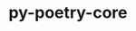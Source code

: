 ---
title: "py-poetry-core"
layout: cache
categories: [package, develop]
meta: {"compilers": ["apple-clang@16.0.0", "gcc@11.1.0", "gcc@11.4.0", "gcc@13.2.0", "gcc@7.5.0", "intel-oneapi-compilers@2025.1.0"], "num_specs": 80, "num_specs_by_stack": {"data-vis-sdk": 5, "e4s": 13, "e4s-neoverse-v2": 10, "e4s-oneapi": 10, "hep": 2, "ml-darwin-aarch64-mps": 10, "ml-linux-aarch64-cpu": 10, "ml-linux-aarch64-cuda": 10, "ml-linux-x86_64-cpu": 10, "ml-linux-x86_64-cuda": 10, "ml-linux-x86_64-rocm": 5, "radiuss": 10, "root": 80}, "oss": ["sequoia", "ubuntu18.04", "ubuntu20.04", "ubuntu22.04", "ubuntu24.04"], "platforms": ["darwin", "linux"], "stacks": ["data-vis-sdk", "e4s", "e4s-neoverse-v2", "e4s-oneapi", "hep", "ml-darwin-aarch64-mps", "ml-linux-aarch64-cpu", "ml-linux-aarch64-cuda", "ml-linux-x86_64-cpu", "ml-linux-x86_64-cuda", "ml-linux-x86_64-rocm", "radiuss", "root"], "targets": ["aarch64", "neoverse_v2", "x86_64_v3"], "versions": ["2.1.2"]}
spec_details: [{"compiler": "gcc@11.4.0", "hash": "2hw5t4e5ouixohieebphvme3euxvzsdn", "os": "ubuntu22.04", "platform": "linux", "size": "-", "stacks": ["e4s-neoverse-v2", "root"], "target": "neoverse_v2", "variants": ["build_system=python_pip"], "versions": ["2.1.2"]}, {"compiler": "gcc@7.5.0", "hash": "2o4uf2uevylr5636luvmt53vlsim4f4t", "os": "ubuntu18.04", "platform": "linux", "size": "-", "stacks": ["radiuss", "root"], "target": "x86_64_v3", "variants": ["build_system=python_pip"], "versions": ["2.1.2"]}, {"compiler": "gcc@11.4.0", "hash": "2qbk3asim6bpurmze7444gszmnd7o5fe", "os": "ubuntu22.04", "platform": "linux", "size": "-", "stacks": ["e4s", "root"], "target": "x86_64_v3", "variants": ["build_system=python_pip"], "versions": ["2.1.2"]}, {"compiler": "intel-oneapi-compilers@2025.1.0", "hash": "3yal44ocrlilhenrhptrp2x5ytmoi3zx", "os": "ubuntu22.04", "platform": "linux", "size": "-", "stacks": ["e4s-oneapi", "root"], "target": "x86_64_v3", "variants": ["build_system=python_pip"], "versions": ["2.1.2"]}, {"compiler": "gcc@11.4.0", "hash": "4hobk4vefwdzsgzqpzcgfhlodq3v4mkq", "os": "ubuntu22.04", "platform": "linux", "size": "-", "stacks": ["e4s-neoverse-v2", "root"], "target": "neoverse_v2", "variants": ["build_system=python_pip"], "versions": ["2.1.2"]}, {"compiler": "gcc@7.5.0", "hash": "4huvolsiqetpo67ljckng5ydwixgq3pj", "os": "ubuntu18.04", "platform": "linux", "size": "-", "stacks": ["radiuss", "root"], "target": "x86_64_v3", "variants": ["build_system=python_pip"], "versions": ["2.1.2"]}, {"compiler": "apple-clang@16.0.0", "hash": "4iqjydkjszq4fdhfo5y7nlqx6dkpilli", "os": "sequoia", "platform": "darwin", "size": "-", "stacks": ["ml-darwin-aarch64-mps", "root"], "target": "aarch64", "variants": ["build_system=python_pip"], "versions": ["2.1.2"]}, {"compiler": "gcc@11.4.0", "hash": "5r6re5vesfmxgev4kyec6jwgiohufcv4", "os": "ubuntu22.04", "platform": "linux", "size": "-", "stacks": ["e4s", "root"], "target": "x86_64_v3", "variants": ["build_system=python_pip"], "versions": ["2.1.2"]}, {"compiler": "gcc@7.5.0", "hash": "73zui7kxm6ogbe5o3kybjh2cdv3io6b2", "os": "ubuntu18.04", "platform": "linux", "size": "-", "stacks": ["radiuss", "root"], "target": "x86_64_v3", "variants": ["build_system=python_pip"], "versions": ["2.1.2"]}, {"compiler": "gcc@11.4.0", "hash": "7xlghlqdxtnuu6gsel7ykgb34npnma6j", "os": "ubuntu22.04", "platform": "linux", "size": "-", "stacks": ["e4s", "root"], "target": "x86_64_v3", "variants": ["build_system=python_pip"], "versions": ["2.1.2"]}, {"compiler": "gcc@11.4.0", "hash": "amvzbwchbmtxg66gi7hru3nvtp4jgwt2", "os": "ubuntu22.04", "platform": "linux", "size": "-", "stacks": ["e4s-neoverse-v2", "root"], "target": "neoverse_v2", "variants": ["build_system=python_pip"], "versions": ["2.1.2"]}, {"compiler": "gcc@13.2.0", "hash": "auk2vowna4atviykqwgtbcpknjydwlim", "os": "ubuntu24.04", "platform": "linux", "size": "-", "stacks": ["ml-linux-x86_64-cpu", "ml-linux-x86_64-cuda", "ml-linux-x86_64-rocm", "root"], "target": "x86_64_v3", "variants": ["build_system=python_pip"], "versions": ["2.1.2"]}, {"compiler": "apple-clang@16.0.0", "hash": "awxrghe77rbbay2alz4uognspvqdfy7y", "os": "sequoia", "platform": "darwin", "size": "-", "stacks": ["ml-darwin-aarch64-mps", "root"], "target": "aarch64", "variants": ["build_system=python_pip"], "versions": ["2.1.2"]}, {"compiler": "gcc@11.4.0", "hash": "bfgha57kq4ybpygtr6cqosifzk27q7mm", "os": "ubuntu22.04", "platform": "linux", "size": "-", "stacks": ["e4s", "root"], "target": "x86_64_v3", "variants": ["build_system=python_pip"], "versions": ["2.1.2"]}, {"compiler": "intel-oneapi-compilers@2025.1.0", "hash": "c3oijcviwvcuem3wzpi3ey4tntjtilgz", "os": "ubuntu22.04", "platform": "linux", "size": "-", "stacks": ["e4s-oneapi", "root"], "target": "x86_64_v3", "variants": ["build_system=python_pip"], "versions": ["2.1.2"]}, {"compiler": "gcc@11.1.0", "hash": "cfroucbcvxursomowuefivb4wxzpcgai", "os": "ubuntu20.04", "platform": "linux", "size": "-", "stacks": ["data-vis-sdk", "root"], "target": "x86_64_v3", "variants": ["build_system=python_pip"], "versions": ["2.1.2"]}, {"compiler": "intel-oneapi-compilers@2025.1.0", "hash": "cmisrio6sjqhmeqmum3rqv322o6mgaf5", "os": "ubuntu22.04", "platform": "linux", "size": "-", "stacks": ["e4s-oneapi", "root"], "target": "x86_64_v3", "variants": ["build_system=python_pip"], "versions": ["2.1.2"]}, {"compiler": "gcc@11.4.0", "hash": "czoed36zbv776slelnbqmgng7ivuqzdb", "os": "ubuntu22.04", "platform": "linux", "size": "-", "stacks": ["hep", "root"], "target": "x86_64_v3", "variants": ["build_system=python_pip"], "versions": ["2.1.2"]}, {"compiler": "gcc@7.5.0", "hash": "ddtb3k36vswimjeknvqwa565r6fvn5rs", "os": "ubuntu18.04", "platform": "linux", "size": "-", "stacks": ["radiuss", "root"], "target": "x86_64_v3", "variants": ["build_system=python_pip"], "versions": ["2.1.2"]}, {"compiler": "gcc@11.4.0", "hash": "denfbkt2ni3lz7diz4aib4l6c377jtm4", "os": "ubuntu22.04", "platform": "linux", "size": "-", "stacks": ["hep", "root"], "target": "x86_64_v3", "variants": ["build_system=python_pip"], "versions": ["2.1.2"]}, {"compiler": "gcc@11.4.0", "hash": "dgv6osjnc2cjs3z3dpejhje6irmnhdd2", "os": "ubuntu22.04", "platform": "linux", "size": "-", "stacks": ["e4s-neoverse-v2", "root"], "target": "neoverse_v2", "variants": ["build_system=python_pip"], "versions": ["2.1.2"]}, {"compiler": "apple-clang@16.0.0", "hash": "dlk7ncvintjod7cwkrtu7dji42cvac5p", "os": "sequoia", "platform": "darwin", "size": "-", "stacks": ["ml-darwin-aarch64-mps", "root"], "target": "aarch64", "variants": ["build_system=python_pip"], "versions": ["2.1.2"]}, {"compiler": "gcc@13.2.0", "hash": "egtwxfuulx4omkpuadecg7pfw6dl7wm2", "os": "ubuntu24.04", "platform": "linux", "size": "-", "stacks": ["ml-linux-aarch64-cpu", "ml-linux-aarch64-cuda", "root"], "target": "aarch64", "variants": ["build_system=python_pip"], "versions": ["2.1.2"]}, {"compiler": "gcc@7.5.0", "hash": "elfbrpis2a4zloqxvfqfyhwirfvxstrx", "os": "ubuntu18.04", "platform": "linux", "size": "-", "stacks": ["radiuss", "root"], "target": "x86_64_v3", "variants": ["build_system=python_pip"], "versions": ["2.1.2"]}, {"compiler": "gcc@7.5.0", "hash": "fhoppxqf7q3m7zndxqot5gm7cegz6wro", "os": "ubuntu18.04", "platform": "linux", "size": "-", "stacks": ["radiuss", "root"], "target": "x86_64_v3", "variants": ["build_system=python_pip"], "versions": ["2.1.2"]}, {"compiler": "gcc@11.1.0", "hash": "fkzospsk5tgqpwcvj5xqmu2cbjouk4ws", "os": "ubuntu20.04", "platform": "linux", "size": "-", "stacks": ["data-vis-sdk", "root"], "target": "x86_64_v3", "variants": ["build_system=python_pip"], "versions": ["2.1.2"]}, {"compiler": "gcc@13.2.0", "hash": "fqzwc4oi4hcywnt4kikqntkhdswnkndh", "os": "ubuntu24.04", "platform": "linux", "size": "-", "stacks": ["ml-linux-x86_64-cpu", "ml-linux-x86_64-cuda", "ml-linux-x86_64-rocm", "root"], "target": "x86_64_v3", "variants": ["build_system=python_pip"], "versions": ["2.1.2"]}, {"compiler": "gcc@13.2.0", "hash": "fxj4fr52snm4r3kdmn7i7lp3jcyk6mlx", "os": "ubuntu24.04", "platform": "linux", "size": "-", "stacks": ["ml-linux-aarch64-cpu", "ml-linux-aarch64-cuda", "root"], "target": "aarch64", "variants": ["build_system=python_pip"], "versions": ["2.1.2"]}, {"compiler": "gcc@11.4.0", "hash": "g5qlnhxwadfwxbujy7p2bu7vrymptx6k", "os": "ubuntu22.04", "platform": "linux", "size": "-", "stacks": ["e4s-neoverse-v2", "root"], "target": "neoverse_v2", "variants": ["build_system=python_pip"], "versions": ["2.1.2"]}, {"compiler": "gcc@11.4.0", "hash": "grpuwkslzihjumsditz6bzcs2s7kcp3t", "os": "ubuntu22.04", "platform": "linux", "size": "-", "stacks": ["e4s", "root"], "target": "x86_64_v3", "variants": ["build_system=python_pip"], "versions": ["2.1.2"]}, {"compiler": "gcc@13.2.0", "hash": "h4ixzdpoq4qdd3hlj22hhysxllo633nx", "os": "ubuntu24.04", "platform": "linux", "size": "-", "stacks": ["ml-linux-x86_64-cpu", "ml-linux-x86_64-cuda", "root"], "target": "x86_64_v3", "variants": ["build_system=python_pip"], "versions": ["2.1.2"]}, {"compiler": "gcc@11.1.0", "hash": "hjw5mq66us7rmwnuuucx5blz34hv7asw", "os": "ubuntu20.04", "platform": "linux", "size": "-", "stacks": ["data-vis-sdk", "root"], "target": "x86_64_v3", "variants": ["build_system=python_pip"], "versions": ["2.1.2"]}, {"compiler": "apple-clang@16.0.0", "hash": "hyob2wo7aaewc2aqg3vnokd747q33ykd", "os": "sequoia", "platform": "darwin", "size": "-", "stacks": ["ml-darwin-aarch64-mps", "root"], "target": "aarch64", "variants": ["build_system=python_pip"], "versions": ["2.1.2"]}, {"compiler": "gcc@13.2.0", "hash": "hywmjloumws5rczoyeub6hz7jihrynw6", "os": "ubuntu24.04", "platform": "linux", "size": "-", "stacks": ["ml-linux-aarch64-cpu", "ml-linux-aarch64-cuda", "root"], "target": "aarch64", "variants": ["build_system=python_pip"], "versions": ["2.1.2"]}, {"compiler": "gcc@13.2.0", "hash": "inzo7jdg7utxihggt537hqrktshsksqq", "os": "ubuntu24.04", "platform": "linux", "size": "-", "stacks": ["ml-linux-aarch64-cpu", "ml-linux-aarch64-cuda", "root"], "target": "aarch64", "variants": ["build_system=python_pip"], "versions": ["2.1.2"]}, {"compiler": "gcc@13.2.0", "hash": "ithfgohtdnusrw5yts6upvpk5kphsdl4", "os": "ubuntu24.04", "platform": "linux", "size": "-", "stacks": ["ml-linux-aarch64-cpu", "ml-linux-aarch64-cuda", "root"], "target": "aarch64", "variants": ["build_system=python_pip"], "versions": ["2.1.2"]}, {"compiler": "gcc@7.5.0", "hash": "jxwfidloz5un44ltecy5txjhje6xqv2l", "os": "ubuntu18.04", "platform": "linux", "size": "-", "stacks": ["radiuss", "root"], "target": "x86_64_v3", "variants": ["build_system=python_pip"], "versions": ["2.1.2"]}, {"compiler": "gcc@13.2.0", "hash": "keftpfhcllhu4gd5b6ds4kbdnjv2ny3k", "os": "ubuntu24.04", "platform": "linux", "size": "-", "stacks": ["ml-linux-aarch64-cpu", "ml-linux-aarch64-cuda", "root"], "target": "aarch64", "variants": ["build_system=python_pip"], "versions": ["2.1.2"]}, {"compiler": "gcc@13.2.0", "hash": "kg5nsrpzje6n4c2on3fajm46zrqj47qp", "os": "ubuntu24.04", "platform": "linux", "size": "-", "stacks": ["ml-linux-aarch64-cpu", "ml-linux-aarch64-cuda", "root"], "target": "aarch64", "variants": ["build_system=python_pip"], "versions": ["2.1.2"]}, {"compiler": "gcc@13.2.0", "hash": "kn5fpn4relk7njsgce5wgkwesaea5gua", "os": "ubuntu24.04", "platform": "linux", "size": "-", "stacks": ["ml-linux-x86_64-cpu", "ml-linux-x86_64-cuda", "root"], "target": "x86_64_v3", "variants": ["build_system=python_pip"], "versions": ["2.1.2"]}, {"compiler": "gcc@13.2.0", "hash": "ldfmlwd54fel6oqmbhe4thjeoprvm2mt", "os": "ubuntu24.04", "platform": "linux", "size": "-", "stacks": ["ml-linux-x86_64-cpu", "ml-linux-x86_64-cuda", "ml-linux-x86_64-rocm", "root"], "target": "x86_64_v3", "variants": ["build_system=python_pip"], "versions": ["2.1.2"]}, {"compiler": "gcc@11.1.0", "hash": "n53yvobvke5vytb6iwwk7bi7ddu3giny", "os": "ubuntu20.04", "platform": "linux", "size": "-", "stacks": ["data-vis-sdk", "root"], "target": "x86_64_v3", "variants": ["build_system=python_pip"], "versions": ["2.1.2"]}, {"compiler": "gcc@11.4.0", "hash": "nh4j5osszh6ejzvzrgqd6ayjcbozlj55", "os": "ubuntu22.04", "platform": "linux", "size": "-", "stacks": ["e4s", "root"], "target": "x86_64_v3", "variants": ["build_system=python_pip"], "versions": ["2.1.2"]}, {"compiler": "gcc@11.1.0", "hash": "nqg6hi5jodm5ptpfset46f6t5lodknty", "os": "ubuntu20.04", "platform": "linux", "size": "-", "stacks": ["data-vis-sdk", "root"], "target": "x86_64_v3", "variants": ["build_system=python_pip"], "versions": ["2.1.2"]}, {"compiler": "gcc@13.2.0", "hash": "nwaltykx5prbznxzfqf6re7ayglxdwg4", "os": "ubuntu24.04", "platform": "linux", "size": "-", "stacks": ["ml-linux-aarch64-cpu", "ml-linux-aarch64-cuda", "root"], "target": "aarch64", "variants": ["build_system=python_pip"], "versions": ["2.1.2"]}, {"compiler": "intel-oneapi-compilers@2025.1.0", "hash": "o2p3srnu73d6on5tzfct6uviz2l2mpx2", "os": "ubuntu22.04", "platform": "linux", "size": "-", "stacks": ["e4s-oneapi", "root"], "target": "x86_64_v3", "variants": ["build_system=python_pip"], "versions": ["2.1.2"]}, {"compiler": "gcc@11.4.0", "hash": "obqnyk47m7tocvhhxhhscgmfppk43aas", "os": "ubuntu22.04", "platform": "linux", "size": "-", "stacks": ["e4s-neoverse-v2", "root"], "target": "neoverse_v2", "variants": ["build_system=python_pip"], "versions": ["2.1.2"]}, {"compiler": "gcc@11.4.0", "hash": "oimihqwuwij4hs237jeo2da6ijtaddzu", "os": "ubuntu22.04", "platform": "linux", "size": "-", "stacks": ["e4s-neoverse-v2", "root"], "target": "neoverse_v2", "variants": ["build_system=python_pip"], "versions": ["2.1.2"]}, {"compiler": "apple-clang@16.0.0", "hash": "opyyyjjkqbzcvyzjhisyufhaoykyj4i7", "os": "sequoia", "platform": "darwin", "size": "-", "stacks": ["ml-darwin-aarch64-mps", "root"], "target": "aarch64", "variants": ["build_system=python_pip"], "versions": ["2.1.2"]}, {"compiler": "gcc@13.2.0", "hash": "p3zai66drmat32regipyrfottbb5mxxb", "os": "ubuntu24.04", "platform": "linux", "size": "-", "stacks": ["ml-linux-aarch64-cpu", "ml-linux-aarch64-cuda", "root"], "target": "aarch64", "variants": ["build_system=python_pip"], "versions": ["2.1.2"]}, {"compiler": "gcc@11.4.0", "hash": "pdzehkrje2pygrtewqufta72paam6bm6", "os": "ubuntu22.04", "platform": "linux", "size": "-", "stacks": ["e4s", "root"], "target": "x86_64_v3", "variants": ["build_system=python_pip"], "versions": ["2.1.2"]}, {"compiler": "apple-clang@16.0.0", "hash": "q3fg3x7nlcavi2h6zwn7eetc7vonr33d", "os": "sequoia", "platform": "darwin", "size": "-", "stacks": ["ml-darwin-aarch64-mps", "root"], "target": "aarch64", "variants": ["build_system=python_pip"], "versions": ["2.1.2"]}, {"compiler": "gcc@13.2.0", "hash": "qd2z5f7l4nd7hz7duqo5cbctiortrky5", "os": "ubuntu24.04", "platform": "linux", "size": "-", "stacks": ["ml-linux-x86_64-cpu", "ml-linux-x86_64-cuda", "root"], "target": "x86_64_v3", "variants": ["build_system=python_pip"], "versions": ["2.1.2"]}, {"compiler": "gcc@7.5.0", "hash": "qrmkyvcodfebbng5zogwvcjx4tmyhgbm", "os": "ubuntu18.04", "platform": "linux", "size": "-", "stacks": ["radiuss", "root"], "target": "x86_64_v3", "variants": ["build_system=python_pip"], "versions": ["2.1.2"]}, {"compiler": "intel-oneapi-compilers@2025.1.0", "hash": "rh2ohq2jhvwswamsklwj6gbismvfen3z", "os": "ubuntu22.04", "platform": "linux", "size": "-", "stacks": ["e4s-oneapi", "root"], "target": "x86_64_v3", "variants": ["build_system=python_pip"], "versions": ["2.1.2"]}, {"compiler": "gcc@13.2.0", "hash": "s4uhqxziuinki42iozrvltbelfjgpwz3", "os": "ubuntu24.04", "platform": "linux", "size": "-", "stacks": ["ml-linux-x86_64-cpu", "ml-linux-x86_64-cuda", "root"], "target": "x86_64_v3", "variants": ["build_system=python_pip"], "versions": ["2.1.2"]}, {"compiler": "intel-oneapi-compilers@2025.1.0", "hash": "siutik4oddjs3h2ln4f3wzqiirmxhdb5", "os": "ubuntu22.04", "platform": "linux", "size": "-", "stacks": ["e4s-oneapi", "root"], "target": "x86_64_v3", "variants": ["build_system=python_pip"], "versions": ["2.1.2"]}, {"compiler": "gcc@7.5.0", "hash": "sux5b3mexermgchmtzath4saa26lrul6", "os": "ubuntu18.04", "platform": "linux", "size": "-", "stacks": ["radiuss", "root"], "target": "x86_64_v3", "variants": ["build_system=python_pip"], "versions": ["2.1.2"]}, {"compiler": "intel-oneapi-compilers@2025.1.0", "hash": "t5igbzaecmmktpyjm7p2zznqio7up7cb", "os": "ubuntu22.04", "platform": "linux", "size": "-", "stacks": ["e4s-oneapi", "root"], "target": "x86_64_v3", "variants": ["build_system=python_pip"], "versions": ["2.1.2"]}, {"compiler": "apple-clang@16.0.0", "hash": "tnyvtvmmbmvuhxygm7qjmeoo7mtgdmpi", "os": "sequoia", "platform": "darwin", "size": "-", "stacks": ["ml-darwin-aarch64-mps", "root"], "target": "aarch64", "variants": ["build_system=python_pip"], "versions": ["2.1.2"]}, {"compiler": "gcc@11.4.0", "hash": "to2ydtmxk5qtwxyfzbcnoxgzunoopr56", "os": "ubuntu22.04", "platform": "linux", "size": "-", "stacks": ["e4s-neoverse-v2", "root"], "target": "neoverse_v2", "variants": ["build_system=python_pip"], "versions": ["2.1.2"]}, {"compiler": "gcc@11.4.0", "hash": "twoesje47utpae3muj3wbhz66yij7wau", "os": "ubuntu22.04", "platform": "linux", "size": "-", "stacks": ["e4s", "root"], "target": "x86_64_v3", "variants": ["build_system=python_pip"], "versions": ["2.1.2"]}, {"compiler": "gcc@11.4.0", "hash": "upetheaqoiwmtodjaq5435opfk22ltkm", "os": "ubuntu22.04", "platform": "linux", "size": "-", "stacks": ["e4s", "root"], "target": "x86_64_v3", "variants": ["build_system=python_pip"], "versions": ["2.1.2"]}, {"compiler": "apple-clang@16.0.0", "hash": "uztelcdraunffighpjjubzdls7uhslmk", "os": "sequoia", "platform": "darwin", "size": "-", "stacks": ["ml-darwin-aarch64-mps", "root"], "target": "aarch64", "variants": ["build_system=python_pip"], "versions": ["2.1.2"]}, {"compiler": "apple-clang@16.0.0", "hash": "vcbqj5ypbbqrsrozv64s4mp4ua6itea2", "os": "sequoia", "platform": "darwin", "size": "-", "stacks": ["ml-darwin-aarch64-mps", "root"], "target": "aarch64", "variants": ["build_system=python_pip"], "versions": ["2.1.2"]}, {"compiler": "gcc@11.4.0", "hash": "vjqvvrfyzc6cpw3ghwgguvcizo3lvjo5", "os": "ubuntu22.04", "platform": "linux", "size": "-", "stacks": ["e4s", "root"], "target": "x86_64_v3", "variants": ["build_system=python_pip"], "versions": ["2.1.2"]}, {"compiler": "gcc@11.4.0", "hash": "vkbjjagm7vgcoai7poudzdoqo67pvgho", "os": "ubuntu22.04", "platform": "linux", "size": "-", "stacks": ["e4s-neoverse-v2", "root"], "target": "neoverse_v2", "variants": ["build_system=python_pip"], "versions": ["2.1.2"]}, {"compiler": "gcc@13.2.0", "hash": "vliaacs57a3xvrzlxzzvw6nu7aggodsf", "os": "ubuntu24.04", "platform": "linux", "size": "-", "stacks": ["ml-linux-x86_64-cpu", "ml-linux-x86_64-cuda", "ml-linux-x86_64-rocm", "root"], "target": "x86_64_v3", "variants": ["build_system=python_pip"], "versions": ["2.1.2"]}, {"compiler": "gcc@11.4.0", "hash": "weasniy6exkcghui2riatk2ymgrs5yh7", "os": "ubuntu22.04", "platform": "linux", "size": "-", "stacks": ["e4s-neoverse-v2", "root"], "target": "neoverse_v2", "variants": ["build_system=python_pip"], "versions": ["2.1.2"]}, {"compiler": "gcc@11.4.0", "hash": "wf7mvfs4areopu2pykrqeyc6rzoifi6r", "os": "ubuntu22.04", "platform": "linux", "size": "-", "stacks": ["e4s", "root"], "target": "x86_64_v3", "variants": ["build_system=python_pip"], "versions": ["2.1.2"]}, {"compiler": "intel-oneapi-compilers@2025.1.0", "hash": "wfa54rxnajrylkw2mdtnsc6tdyvrxund", "os": "ubuntu22.04", "platform": "linux", "size": "-", "stacks": ["e4s-oneapi", "root"], "target": "x86_64_v3", "variants": ["build_system=python_pip"], "versions": ["2.1.2"]}, {"compiler": "gcc@13.2.0", "hash": "wmtae2d4cckddkutwplihwys6ra4p25m", "os": "ubuntu24.04", "platform": "linux", "size": "-", "stacks": ["ml-linux-aarch64-cpu", "ml-linux-aarch64-cuda", "root"], "target": "aarch64", "variants": ["build_system=python_pip"], "versions": ["2.1.2"]}, {"compiler": "intel-oneapi-compilers@2025.1.0", "hash": "xiemouso454cmteb3wfdtllnli2kn4gt", "os": "ubuntu22.04", "platform": "linux", "size": "-", "stacks": ["e4s-oneapi", "root"], "target": "x86_64_v3", "variants": ["build_system=python_pip"], "versions": ["2.1.2"]}, {"compiler": "gcc@11.4.0", "hash": "ycnodsdcjakecjxnf4ywcxqe3e2vmsjq", "os": "ubuntu22.04", "platform": "linux", "size": "-", "stacks": ["e4s", "root"], "target": "x86_64_v3", "variants": ["build_system=python_pip"], "versions": ["2.1.2"]}, {"compiler": "apple-clang@16.0.0", "hash": "yiqfxfy6u2pu3mawkm3dq2aecjxvbiz3", "os": "sequoia", "platform": "darwin", "size": "-", "stacks": ["ml-darwin-aarch64-mps", "root"], "target": "aarch64", "variants": ["build_system=python_pip"], "versions": ["2.1.2"]}, {"compiler": "gcc@11.4.0", "hash": "yobmmrs4jgpqvojesitogvvdk7fcngan", "os": "ubuntu22.04", "platform": "linux", "size": "-", "stacks": ["e4s", "root"], "target": "x86_64_v3", "variants": ["build_system=python_pip"], "versions": ["2.1.2"]}, {"compiler": "intel-oneapi-compilers@2025.1.0", "hash": "ywlai2ddoumoltgejzrvx5rnzqgvbcek", "os": "ubuntu22.04", "platform": "linux", "size": "-", "stacks": ["e4s-oneapi", "root"], "target": "x86_64_v3", "variants": ["build_system=python_pip"], "versions": ["2.1.2"]}, {"compiler": "gcc@13.2.0", "hash": "z3dfz4xwipghjhhhmlglm6l22tfpqpwe", "os": "ubuntu24.04", "platform": "linux", "size": "-", "stacks": ["ml-linux-x86_64-cpu", "ml-linux-x86_64-cuda", "ml-linux-x86_64-rocm", "root"], "target": "x86_64_v3", "variants": ["build_system=python_pip"], "versions": ["2.1.2"]}, {"compiler": "gcc@7.5.0", "hash": "z6m6vx7zx2nqpjpf323ktx7ycg6fbsju", "os": "ubuntu18.04", "platform": "linux", "size": "-", "stacks": ["radiuss", "root"], "target": "x86_64_v3", "variants": ["build_system=python_pip"], "versions": ["2.1.2"]}, {"compiler": "gcc@13.2.0", "hash": "zltgieglczcqv3lm2k4baysv5hodwmgp", "os": "ubuntu24.04", "platform": "linux", "size": "-", "stacks": ["ml-linux-x86_64-cpu", "ml-linux-x86_64-cuda", "root"], "target": "x86_64_v3", "variants": ["build_system=python_pip"], "versions": ["2.1.2"]}]
---